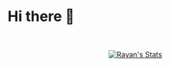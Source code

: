 # Hi there 👋
<br/>
<p align="center">
  <a href="https://github.com/rayanht">
    <img align="center" src="https://github-readme-stats.vercel.app/api?username=rayanht&theme=nord&count_private=true&show_icons=true" alt="Rayan's Stats" >
  </a>
 <p/>
